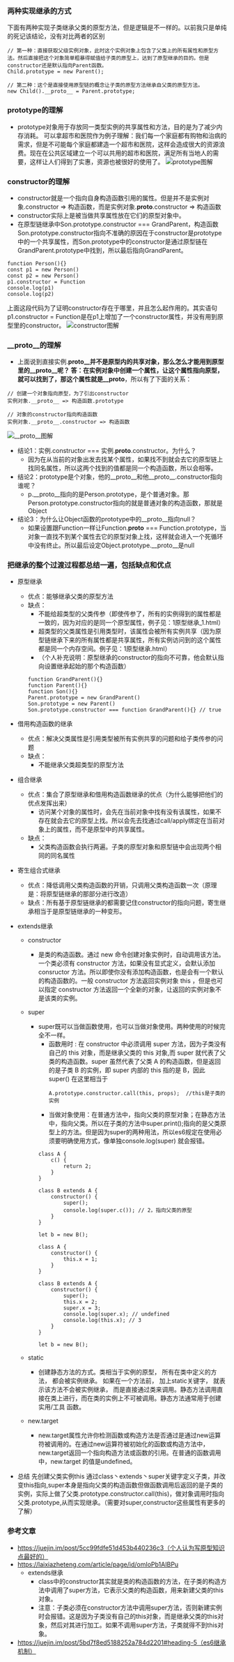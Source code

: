 ### 两种实现继承的方式

下面有两种实现子类继承父类的原型方法，但是逻辑是不一样的。以前我只是单纯的死记该结论，没有对比两者的区别
```
// 第一种：直接获取父级实例对象，此时这个实例对象上包含了父类上的所有属性和原型方法。然后直接把这个对象简单粗暴得赋值给子类的原型上，达到了原型继承的目的。但是constructor还是默认指向Parent函数。
Child.prototype = new Parent();

// 第二种：这个是直接使用原型链的概念让子类的原型方法继承自父类的原型方法。
new Child().__proto__ = Parent.prototype;
```

### prototype的理解
- prototype对象用于存放同一类型实例的共享属性和方法，目的是为了减少内存消耗。
可以拿超市和医院作为例子理解：我们每一个家庭都有购物和治病的需求，但是不可能每个家庭都建造一个超市和医院，这样会造成很大的资源浪费。现在在公共区域建立一个可以共用的超市和医院，满足所有当地人的需要，这样让人们得到了实惠，资源也被很好的使用了。
![prototype图解](https://user-gold-cdn.xitu.io/2019/5/4/16a83364b991a077?imageView2/0/w/1280/h/960/format/webp/ignore-error/1)


### constructor的理解
- constructor就是一个指向自身构造函数引用的属性。但是并不是实例对象.constructor => 构造函数，而是实例对象.__proto__.constructor => 构造函数
- constructor实际上是被当做共享属性放在它们的原型对象中。
- 在原型链继承中Son.prototype.constructor === GrandParent，构造函数Son.prototype.constructor指向不准确的原因在于constructor是prototype中的一个共享属性，而Son.prototype中的constructor是通过原型链在GrandParent.prototype中找到，所以最后指向GrandParent。
```
function Person(){}
const p1 = new Person()
const p2 = new Person()
p1.constructor = Function
console.log(p1)
console.log(p2)
```
上面这段代码为了证明constructor存在于哪里，并且怎么起作用的。其实语句p1.constructor = Function是在p1上增加了一个constructor属性，并没有用到原型里的constructor。
![constructor图解](https://user-gold-cdn.xitu.io/2019/5/4/16a83362fe70490e?imageView2/0/w/1280/h/960/format/webp/ignore-error/1)

### __proto__的理解
- 上面说到直接实例.__proto__并不是原型内的共享对象，那么怎么才能用到原型里的__proto__呢？
答：在实例对象中创建一个属性，让这个属性指向原型，就可以找到了，那这个属性就是__proto__，所以有了下面的关系：
```
// 创建一个对象指向原型，为了引出constructor
实例对象.__proto__ => 构造函数.prototype

// 对象的constructor指向构造函数
实例对象.__proto__.constructor => 构造函数
```
![__proto__图解](https://user-gold-cdn.xitu.io/2019/5/4/16a83366996e58be?imageView2/0/w/1280/h/960/format/webp/ignore-error/1)


- 结论1：实例.constructor === 实例.__proto__.constructor。为什么？
    - 因为在从当前的对象出发去找某个属性，如果找不到就会去它的原型链上找同名属性，所以这两个找到的值都是同一个构造函数，所以会相等。
- 结论2：prototype是个对象，他的__proto__和他__proto__.constructor指向谁呢？
    - p.__proto__指向的是Person.prototype，是个普通对象。那Person.prototype.constructor指向的就是普通对象的构造函数，那就是Object
- 结论3：为什么让Object函数的prototype中的__proto__指向null？
    - 如果设置跟Function一样让Function.__proto__ === Function.prototype，当对象一直找不到某个属性去它的原型对象上找，这样就会进入一个死循环中没有终止。所以最后设定Object.prototype.__proto__是null



### 把继承的整个过渡过程都总结一遍，包括缺点和优点
- 原型继承
    - 优点：能够继承父类的原型方法
    - 缺点：
        - 不能给超类型的父类传参（即使传参了，所有的实例得到的属性都是一致的，因为对应的是同一个原型属性，例子见：1原型继承_1.html）
        - 超类型的父类属性是引用类型时，该属性会被所有实例共享（因为原型链继承下来的所有属性都是共享属性，所有实例访问到的这个属性都是同一个内存空间。例子见：1原型继承.html）
        - （个人补充说明：原型继承的constructor的指向不可靠，他会默认指向设置继承起始的那个构造函数）
        ```
        function GrandParent(){}
        function Parent(){}
        function Son(){}
        Parent.prototype = new GrandParent()
        Son.prototype = new Parent()
        Son.prototype.constructor === function GrandParent(){} // true
        ```
- 借用构造函数的继承
    - 优点：解决父类属性是引用类型被所有实例共享的问题和给子类传参的问题
    - 缺点：
        - 不能继承父类超类型的原型方法

- 组合继承
    - 优点：集合了原型继承和借用构造函数继承的优点（为什么能够把他们的优点发挥出来）
        - 访问某个对象的属性时，会先在当前对象中找有没有该属性，如果不存在就会去它的原型上找。所以会先去找通过call/apply绑定在当前对象上的属性，而不是原型中的共享属性。
    - 缺点：
        - 父类构造函数会执行两遍。子类的原型对象和原型链中会出现两个相同的同名属性

- 寄生组合式继承
    - 优点：降低调用父类构造函数的开销，只调用父类构造函数一次（原理是：将原型链继承的那部分进行改造）
    - 缺点：所有基于原型链继承的都需要记住constructor的指向问题，寄生继承相当于是原型链继承的一种变形。

- extends继承
    
    - constructor
        - 是类的构造函数。通过 new 命令创建对象实例时，自动调用该方法。一个类必须有 constructor 方法，如果没有显式定义，会默认添加 consructor 方法。所以即使你没有添加构造函数，也是会有一个默认的构造函数的。一般 constructor 方法返回实例对象 this ，但是也可以指定  constructor 方法返回一个全新的对象，让返回的实例对象不是该类的实例。
    
    - super
        - super既可以当做函数使用，也可以当做对象使用。两种使用的时候完全不一样。
            - 函数用时 : 在 constructor 中必须调用 super 方法，因为子类没有自己的 this 对象，而是继承父类的 this 对象,而 super 就代表了父类的构造函数。super 虽然代表了父类 A 的构造函数，但是返回的是子类 B 的实例，即 super 内部的 this 指的是 B，因此 super() 在这里相当于
                ```
                A.prototype.constructor.call(this, props);  //this是子类的实例
                ```
            - 当做对象使用：在普通方法中，指向父类的原型对象；在静态方法中，指向父类。所以在子类的方法中super.print();指向的是父类原型上的方法。但是因为super的两种用法，所以es6规定在使用必须要明确使用方式，像单独console.log(super) 就会报错。
            ```
            class A {
                c() {
                    return 2;
                }
            }

            class B extends A {
                constructor() {
                    super();
                    console.log(super.c()); // 2，指向父类的原型
                }
            }

            let b = new B();
            ```
            ```
            class A {
                constructor() {
                    this.x = 1;
                }
            }

            class B extends A {
                constructor() {
                    super();
                    this.x = 2;
                    super.x = 3;
                    console.log(super.x); // undefined
                    console.log(this.x); // 3
                }
            }

            let b = new B();
            ```
    - static
        - 创建静态方法的方式。类相当于实例的原型， 所有在类中定义的方法， 都会被实例继承。 如果在一个方法前， 加上static关键字， 就表示该方法不会被实例继承， 而是直接通过类来调用。静态方法调用直接在类上进行，而在类的实例上不可被调用。静态方法通常用于创建 实用/工具 函数。
    - new.target
        - new.target属性允许你检测函数或构造方法是否通过是通过new运算符被调用的。在通过new运算符被初始化的函数或构造方法中，new.target返回一个指向构造方法或函数的引用。在普通的函数调用中，new.target 的值是undefined。






- 总结
先创建父类实例this 通过class丶extends丶super关键字定义子类，并改变this指向,super本身是指向父类的构造函数但做函数调用后返回的是子类的实例，实际上做了父类.prototype.constructor.call(this)，做对象调用时指向父类.prototype,从而实现继承。（需要对super,constructor这些属性有更多的了解）




### 参考文章
- https://juejin.im/post/5cc99fdfe51d453b440236c3（个人认为写原型知识点最好的）
- https://laixiazheteng.com/article/page/id/omIoPb1AIBPu
    - extends继承
        - class中的constructor其实就是类的构造函数的方法，在子类的构造方法中调用了super方法，它表示父类的构造函数，用来新建父类的this对象。
        - 注意：子类必须在constructor方法中调用super方法，否则新建实例时会报错。这是因为子类没有自己的this对象，而是继承父类的this对象，然后对其进行加工。如果不调用super方法，子类就得不到this对象。
- https://juejin.im/post/5bd7f8ed5188252a784d2201#heading-5（es6继承机制）


